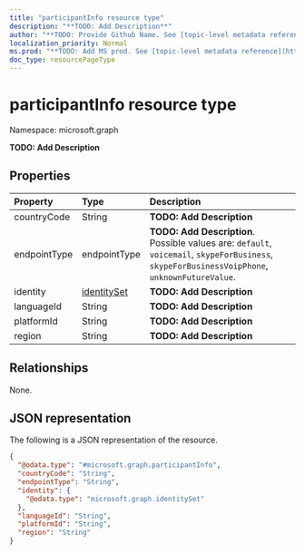 ```yaml
---
title: "participantInfo resource type"
description: "**TODO: Add Description**"
author: "**TODO: Provide Github Name. See [topic-level metadata reference](https://msgo.azurewebsites.net/add/document/guidelines/metadata.html#topic-level-metadata)**"
localization_priority: Normal
ms.prod: "**TODO: Add MS prod. See [topic-level metadata reference](https://msgo.azurewebsites.net/add/document/guidelines/metadata.html#topic-level-metadata)**"
doc_type: resourcePageType
---
```


# participantInfo resource type

Namespace: microsoft.graph



**TODO: Add Description**

## Properties
|Property|Type|Description|
|:---|:---|:---|
|countryCode|String|**TODO: Add Description**|
|endpointType|endpointType|**TODO: Add Description**. Possible values are: `default`, `voicemail`, `skypeForBusiness`, `skypeForBusinessVoipPhone`, `unknownFutureValue`.|
|identity|[identitySet](../resources/identityset.md)|**TODO: Add Description**|
|languageId|String|**TODO: Add Description**|
|platformId|String|**TODO: Add Description**|
|region|String|**TODO: Add Description**|

## Relationships
None.

## JSON representation
The following is a JSON representation of the resource.
<!-- {
  "blockType": "resource",
  "@odata.type": "microsoft.graph.participantInfo"
}
-->
``` json
{
  "@odata.type": "#microsoft.graph.participantInfo",
  "countryCode": "String",
  "endpointType": "String",
  "identity": {
    "@odata.type": "microsoft.graph.identitySet"
  },
  "languageId": "String",
  "platformId": "String",
  "region": "String"
}
```

